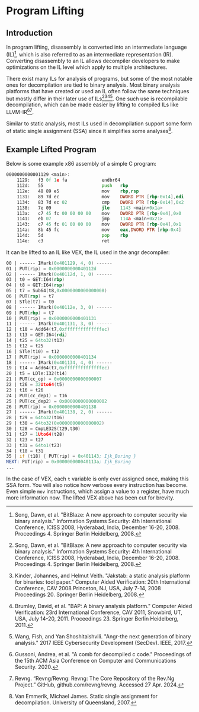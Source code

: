 # Program Lifting 

## Introduction
In program lifting, disassembly is converted into an intermediate language (IL)[^1], which is also referred to as an intermediate representation (IR).
Converting disassembly to an IL allows decompiler developers to make optimizations on the IL level which apply to multiple architectures. 

There exist many ILs for analysis of programs, but some of the most notable ones for decompilation are tied to binary analysis.
Most binary analysis platforms that have created or used an IL often follow the same techniques but mostly differ in their later use of ILs[^1][^2][^3][^4]. 
One such use is recompilable decompilation, which can be made easier by lifting to compiled ILs like LLVM-IR[^5][^6]. 

Similar to static analysis, most ILs used in decompilation support some form of static single assignment (SSA) since it simplifies some analyses[^7].

## Example Lifted Program
Below is some example x86 assembly of a simple C program:
```asm
0000000000001129 <main>:
    1129:   f3 0f 1e fa             endbr64
    112d:   55                      push   rbp
    112e:   48 89 e5                mov    rbp,rsp
    1131:   89 7d ec                mov    DWORD PTR [rbp-0x14],edi
    1134:   83 7d ec 02             cmp    DWORD PTR [rbp-0x14],0x2
    1138:   7e 09                   jle    1143 <main+0x1a>
    113a:   c7 45 fc 00 00 00 00    mov    DWORD PTR [rbp-0x4],0x0
    1141:   eb 07                   jmp    114a <main+0x21>
    1143:   c7 45 fc 01 00 00 00    mov    DWORD PTR [rbp-0x4],0x1
    114a:   8b 45 fc                mov    eax,DWORD PTR [rbp-0x4]
    114d:   5d                      pop    rbp
    114e:   c3                      ret 
```

It can be lifted to an IL like VEX, the IL used in the angr decompiler:
```asm
00 | ------ IMark(0x401129, 4, 0) ------
01 | PUT(rip) = 0x000000000040112d
02 | ------ IMark(0x40112d, 1, 0) ------
03 | t0 = GET:I64(rbp)
04 | t8 = GET:I64(rsp)
05 | t7 = Sub64(t8,0x0000000000000008)
06 | PUT(rsp) = t7
07 | STle(t7) = t0
08 | ------ IMark(0x40112e, 3, 0) ------
09 | PUT(rbp) = t7
10 | PUT(rip) = 0x0000000000401131
11 | ------ IMark(0x401131, 3, 0) ------
12 | t10 = Add64(t7,0xffffffffffffffec)
13 | t13 = GET:I64(rdi)
14 | t25 = 64to32(t13)
15 | t12 = t25
16 | STle(t10) = t12
17 | PUT(rip) = 0x0000000000401134
18 | ------ IMark(0x401134, 4, 0) ------
19 | t14 = Add64(t7,0xffffffffffffffec)
20 | t5 = LDle:I32(t14)
21 | PUT(cc_op) = 0x0000000000000007
22 | t26 = 32Uto64(t5)
23 | t16 = t26
24 | PUT(cc_dep1) = t16
25 | PUT(cc_dep2) = 0x0000000000000002
26 | PUT(rip) = 0x0000000000401138
27 | ------ IMark(0x401138, 2, 0) ------
28 | t29 = 64to32(t16)
29 | t30 = 64to32(0x0000000000000002)
30 | t28 = CmpLE32S(t29,t30)
31 | t27 = 1Uto64(t28)
32 | t23 = t27
33 | t31 = 64to1(t23)
34 | t18 = t31
35 | if (t18) { PUT(rip) = 0x401143; Ijk_Boring }
NEXT: PUT(rip) = 0x000000000040113a; Ijk_Boring
...
```

In the case of VEX, each `t` variable is only ever assigned once, making this SSA form. 
You will also notice how verbose every instruction has become. 
Even simple `mov` instructions, which assign a value to a register, have much more information now. 
The lifted VEX above has been cut for brevity. 

[^1]: Song, Dawn, et al. "BitBlaze: A new approach to computer security via binary analysis." Information Systems Security: 4th International Conference, ICISS 2008, Hyderabad, India, December 16-20, 2008. Proceedings 4. Springer Berlin Heidelberg, 2008.
[^2]: Kinder, Johannes, and Helmut Veith. "Jakstab: a static analysis platform for binaries: tool paper." Computer Aided Verification: 20th International Conference, CAV 2008 Princeton, NJ, USA, July 7-14, 2008 Proceedings 20. Springer Berlin Heidelberg, 2008.
[^3]: Brumley, David, et al. "BAP: A binary analysis platform." Computer Aided Verification: 23rd International Conference, CAV 2011, Snowbird, UT, USA, July 14-20, 2011. Proceedings 23. Springer Berlin Heidelberg, 2011.
[^4]: Wang, Fish, and Yan Shoshitaishvili. "Angr-the next generation of binary analysis." 2017 IEEE Cybersecurity Development (SecDev). IEEE, 2017.
[^5]: Gussoni, Andrea, et al. "A comb for decompiled c code." Proceedings of the 15th ACM Asia Conference on Computer and Communications Security. 2020.
[^6]: Revng. “Revng/Revng: Revng: The Core Repository of the Rev.Ng Project.” GitHub, github.com/revng/revng. Accessed 27 Apr. 2024.  
[^7]: Van Emmerik, Michael James. Static single assignment for decompilation. University of Queensland, 2007.